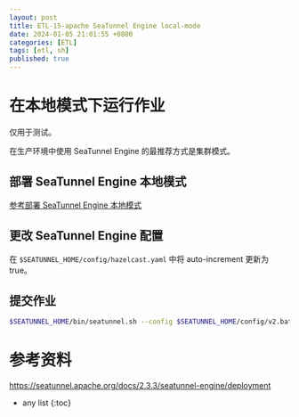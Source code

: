 ```yaml
---
layout: post
title: ETL-15-apache SeaTunnel Engine local-mode
date: 2024-01-05 21:01:55 +0800
categories: [ETL]
tags: [etl, sh]
published: true
---
```


# 在本地模式下运行作业

仅用于测试。

在生产环境中使用 SeaTunnel Engine 的最推荐方式是集群模式。

## 部署 SeaTunnel Engine 本地模式

[参考部署 SeaTunnel Engine 本地模式](https://seatunnel.apache.org/docs/2.3.3/start-v2/locally/deployment)

## 更改 SeaTunnel Engine 配置

在 `$SEATUNNEL_HOME/config/hazelcast.yaml` 中将 auto-increment 更新为 true。

## 提交作业

```bash
$SEATUNNEL_HOME/bin/seatunnel.sh --config $SEATUNNEL_HOME/config/v2.batch.config.template -e local
```

# 参考资料

https://seatunnel.apache.org/docs/2.3.3/seatunnel-engine/deployment

* any list
{:toc}